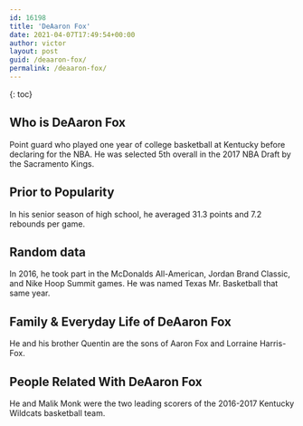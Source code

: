 ```yaml
---
id: 16198
title: 'DeAaron Fox'
date: 2021-04-07T17:49:54+00:00
author: victor
layout: post
guid: /deaaron-fox/
permalink: /deaaron-fox/
---
```



{: toc}


## Who is DeAaron Fox



Point guard who played one year of college basketball at Kentucky before declaring for the NBA. He was selected 5th overall in the 2017 NBA Draft by the Sacramento Kings. 

                
                
                
## Prior to Popularity



In his senior season of high school, he averaged 31.3 points and 7.2 rebounds per game.

                
                
                
## Random data



In 2016, he took part in the McDonalds All-American, Jordan Brand Classic, and Nike Hoop Summit games. He was named Texas Mr. Basketball that same year.

                
                
                
## Family & Everyday Life of DeAaron Fox



He and his brother Quentin are the sons of Aaron Fox and Lorraine Harris-Fox.

                
                
                
## People Related With DeAaron Fox



He and Malik Monk were the two leading scorers of the 2016-2017 Kentucky Wildcats basketball team. 

                
              
            
          
          
          
